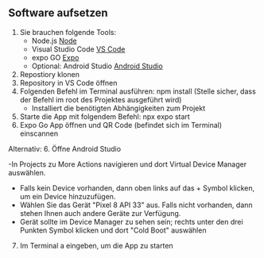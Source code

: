 ## Software aufsetzen

1. Sie brauchen folgende Tools: 
   - Node.js [Node](https://nodejs.org/en)
   - Visual Studio Code [VS Code](https://code.visualstudio.com/)
   - expo GO [Expo](https://expo.dev/go)
   - Optional: Android Studio [Android Studio](https://developer.android.com/studio) 
2. Repostiory klonen
3. Repository in VS Code öffnen
4. Folgenden Befehl im Terminal ausführen: npm install (Stelle sicher, dass der Befehl im root des Projektes ausgeführt wird)
   - Installiert die benötigten Abhängigkeiten zum Projekt
5. Starte die App mit folgendem Befehl: npx expo start
6. Expo Go App öffnen und QR Code (befindet sich im Terminal) einscannen

Alternativ:
6. Öffne Android Studio 

   -In Projects zu More Actions navigieren und dort Virtual Device Manager auswählen.
   - Falls kein Device vorhanden, dann oben links auf das + Symbol klicken, um ein Device hinzuzufügen.
   - Wählen Sie das Gerät "Pixel 8 API 33" aus. Falls nicht vorhanden, dann stehen Ihnen auch andere Geräte zur Verfügung.
   - Gerät sollte im Device Manager zu sehen sein; rechts unter den drei Punkten Symbol klicken und dort "Cold Boot" auswählen
7. Im Terminal a eingeben, um die App zu starten

